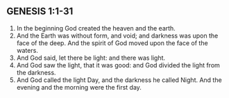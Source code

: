 ## GENESIS 1:1-31

1. In the beginning God created the heaven and the earth.
2. And the Earth was without form, and void; and darkness was upon the face of the deep. And the spirit of God moved upon the face
   of the waters.
3. And God said, let there be light: and there was light.
4. And God saw the light, that it was good: and God divided the light from the darkness.
5. And God called the light Day, and the darkness he called Night. And the evening and the morning were the first day.
